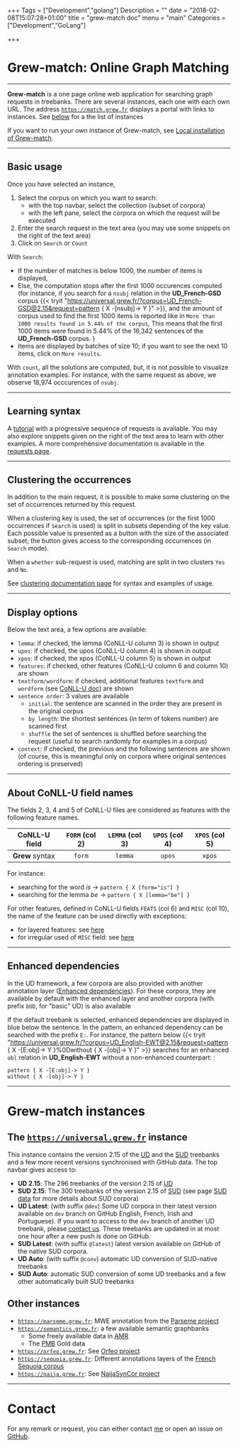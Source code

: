 +++
Tags = ["Development","golang"]
Description = ""
date = "2018-02-08T15:07:28+01:00"
title = "grew-match doc"
menu = "main"
Categories = ["Development","GoLang"]

+++

# Grew-match: Online Graph Matching

---

**Grew-match** is a one page online web application for searching graph requests in treebanks.
There are several instances, each one with each own URL.
The address [`https://match.grew.fr`](https://match.grew.fr) displays a portal with links to instances.
See [below](./#grew-match-instances) for a the list of instances

If you want to run your own instance of Grew-match, see [Local installation of Grew-match](../install).

---

## Basic usage
Once you have selected an instance,

 1. Select the corpus on which you want to search:
    * with the top navbar, select the collection (subset of corpora)
    * with the left pane, select the corpora on which the request will be executed
 1. Enter the search request in the text area (you may use some snippets on the right of the text area)
 1. Click on `Search` or `Count`

With `Search`: 
 * If the number of matches is below 1000, the number of items is displayed,
 * Else, the computation stops after the first 1000 occurences  computed (for instance, if you search for a `nsubj` relation in the **UD_French-GSD** corpus {{< tryit "https://universal.grew.fr/?corpus=UD_French-GSD@2.15&request=pattern { X -[nsubj]-> Y }" >}}, and the amount of corpus used to find the first 1000 items is reported like in `More than 1000 results found in 5.44% of the corpus`, This means that the first 1000 items were found in 5.44% of the 16,342 sentences of the **UD_French-GSD** corpus.
)
 * Items are displayed by batches of size 10; if you want to see the next 10 items, click on `More results`.

With `count`, all the solutions are computed, but, it is not possible to visualize annotation examples.
For instance, with the same request as above, we observe 18,974 occcurences of `nsubj`.

---

## Learning syntax
A [tutorial](https://universal.grew.fr/?tutorial=yes) with a progressive sequence of requests is available.
You may also explore snippets given on the right of the text area to learn with other examples.
A more comprehensive documentation is available in the [requests page](../../doc/request).

---

## Clustering the occurrences
In addition to the main request, it is possible to make some clustering on the set of occurrences returned by this request.

When a clustering key is used, the set of occurrences (or the first 1000 occurrences if `Search` is used) is split in subsets depending of the key value.
Each possible value is presented as a button with the size of the associated subset; the button gives access to the corresponding occurrences (in `Search` mode).

When a `whether` sub-request is used, matching are split in two clusters `Yes` and `No`.

See [clustering documentation page](../../doc/clustering) for syntax and examples of usage.

---

## Display options
Below the text area, a few options are available:

 * `lemma`: if checked, the lemma (CoNLL-U column 3) is shown in output
 * `upos`: if checked, the upos (CoNLL-U column 4) is shown in output
 * `xpos`: if checked, the xpos (CoNLL-U column 5) is shown in output
 * `features`: if checked, other features (CoNLL-U column 6 and column 10) are shown
 * `textform/wordform`: if checked, additional features `textform` and `wordform` (see [CoNLL-U doc](../../doc/conllu#additional-features-textform-and-wordform)) are shown
 * `sentence order`: 3 values are available
    * `initial`: the sentence are scanned in the order they are present in the original corpus
    * `by length`: the shortest sentences (in term of tokens number) are scanned first
    * `shuffle` the set of sentences is shuffled before searching the request (useful to search randomly for examples in a corpus)
 * `context`: if checked, the previous and the following sentences are shown (of course, this is meaningful only on corpora where original sentences ordering is preserved)

---

## About CoNLL-U field names
The fields 2, 3, 4 and 5 of CoNLL-U files are considered as features with the following feature names.

| CoNLL-U field   | `FORM` (col 2) | `LEMMA` (col 3) | `UPOS` (col 4) | `XPOS` (col 5) |
|:---------------:|:--------------:|:---------------:|:--------------:|:--------------:|
| **Grew** syntax | `form`         | `lemma`         | `upos`         | `xpos`         |

For instance:

  * searching for the word _is_ &rarr; `pattern { X [form="is"] }`
  * searching for the lemma _be_ &rarr;  `pattern { X [lemma="be"] }`

For other features, defined in CoNLL-U fields `FEATS` (col 6) and `MISC` (col 10), the name of the feature can be used directly with exceptions:
  * for layered features: see [here](../../doc/conllu#layered-features)
  * for irregular used of `MISC` field: see [here](../../doc/conllu#how-the-misc-field-is-handled-by-grew)


---

## Enhanced dependencies
In the UD framework, a few corpora are also provided with another annotation layer ([Enhanced dependencies](https://universaldependencies.org/u/overview/enhanced-syntax.html)).
For these corpora, they are available by default with the enhanced layer and another corpora (with prefix `bUD`, for "basic" UD) is also available

If the default treebank is selected, enhanced dependencies are displayed in blue below the sentence.
In the pattern, an enhanced dependency can be searched with the prefix `E:`.
For instance, the pattern below {{< tryit "https://universal.grew.fr/?corpus=UD_English-EWT@2.15&request=pattern { X -[E:obj]-> Y }%0Dwithout { X -[obj]-> Y }" >}} searches for an enhanced `obl` relation in **UD_English-EWT** without a non-enhanced counterpart:
:

```grew
pattern { X -[E:obj]-> Y }
without { X -[obj]-> Y }
```  


---

# Grew-match instances

## The [`https://universal.grew.fr`](https://universal.grew.fr) instance

This instance contains the version 2.15 of the [UD](https://universaldependencies.org) and the [SUD](https://surfacesyntacticud.github.io/) treebanks and a few more recent versions synchronised with GitHub data.
The top navbar gives access to:
 * **UD 2.15**: The 296 treebanks of the version 2.15 of [UD](https://universaldependencies.org)
 * **SUD 2.15**: The 300 treebanks of the version 2.15 of [SUD](https://surfacesyntacticud.github.io) (see page [SUD data](https://surfacesyntacticud.github.io/data/) for more details about SUD corpora)
 * **UD Latest**: (with suffix `@dev`) Some UD corpora in their latest version available on `dev` branch on GitHub English, French, Irish and Portuguese). If you want to access to the `dev` branch of another UD treebank, please [contact us](mailto:Bruno.Guillaume@inria.fr). These treebanks are updated in at most one hour after a new push is done on GitHub.
 * **SUD Latest**: (with suffix `@latest`) latest version available on GitHub of the native SUD corpora.
 * **UD Auto**: (with suffix `@conv`) automatic UD conversion of SUD-native treebanks
 * **SUD Auto**: automatic SUD conversion of some UD treebanks and a few other automatically built SUD treebanks

## Other instances
  * [`https://parseme.grew.fr`](https://parseme.grew.fr): MWE annotation from the [Parseme project](https://gitlab.com/parseme/corpora/wikis/home)
  * [`https://semantics.grew.fr`](https://semantics.grew.fr): a few available semantic graphbanks
    * Some freely available data in [AMR](https://amr.isi.edu/)
    * The [PMB](https://pmb.let.rug.nl/) Gold data
  * [`https://orfeo.grew.fr`](https://orfeo.grew.fr): See [Orfeo project](https://www.projet-orfeo.fr/)
  * [`https://sequoia.grew.fr`](https://sequoia.grew.fr): Different annotations layers of the [French Sequoia corpus](http://deep-sequoia.inria.fr/)
  * [`https://naija.grew.fr`](https://naija.grew.fr): See [NaijaSynCor project](https://naijasyncor.huma-num.fr/)

---

# Contact
For any remark or request, you can either contact [me](mailto:Bruno.Guillaume@loria.fr?subject=Grew-match) or open an issue on [GitHub](https://github.com/grew-nlp/grew/issues).

